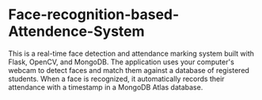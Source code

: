 # Face-recognition-based-Attendence-System
This is a real-time face detection and attendance marking system built with Flask, OpenCV, and MongoDB. The application uses your computer's webcam to detect faces and match them against a database of registered students. When a face is recognized, it automatically records their attendance with a timestamp in a MongoDB Atlas database.
